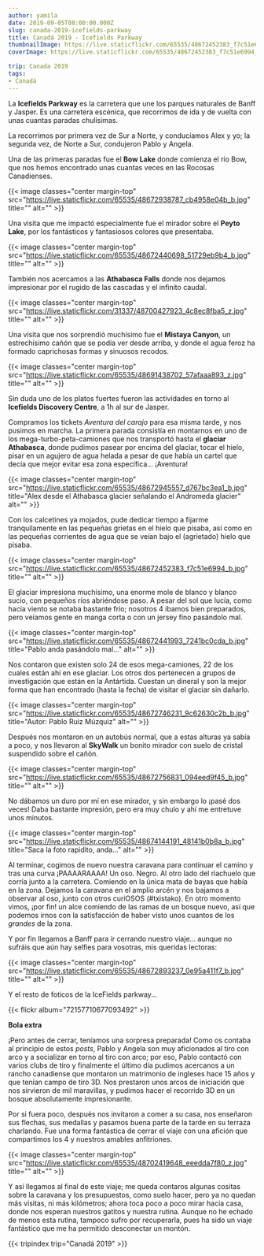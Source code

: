 ```yaml
---
author: yamila
date: 2019-09-05T08:00:00.000Z
slug: canada-2019-icefields-parkway
title: Canadá 2019 - Icefields Parkway
thumbnailImage: https://live.staticflickr.com/65535/48672452383_f7c51e6994_z.jpg
coverImage: https://live.staticflickr.com/65535/48672452383_f7c51e6994_b.jpg

trip: Canada 2019
tags:
- Canadá
---
```


La **Icefields Parkway** es la carretera que une los parques naturales de Banff y Jasper. Es una carretera escénica, que recorrimos de ida y de vuelta con unas cuantas paradas chulísimas.

<!--more-->

La recorrimos por primera vez de Sur a Norte, y conducíamos Alex y yo; la segunda vez, de Norte a Sur, condujeron Pablo y Angela.

Una de las primeras paradas fue el **Bow Lake** donde comienza el río Bow, que nos hemos encontrado unas cuantas veces en las Rocosas Canadienses.

{{< image classes="center margin-top" src="https://live.staticflickr.com/65535/48672938787_cb4958e04b_b.jpg" title="" alt="" >}}

Una visita que me impactó especialmente fue el mirador sobre el **Peyto Lake**, por los fantásticos y fantasiosos colores que presentaba.

{{< image classes="center margin-top" src="https://live.staticflickr.com/65535/48672440698_51729eb9b4_b.jpg" title="" alt="" >}}

También nos acercamos a las **Athabasca Falls** donde nos dejamos impresionar por el rugido de las cascadas y el infinito caudal.

{{< image classes="center margin-top" src="https://live.staticflickr.com/31337/48700427923_4c8ec8fba5_z.jpg" title="" alt="" >}}

Una visita que nos sorprendió muchísimo fue el **Mistaya Canyon**, un estrechísimo cañón que se podía ver desde arriba, y donde el agua feroz ha formado caprichosas formas y sinuosos recodos.

{{< image classes="center margin-top" src="https://live.staticflickr.com/65535/48691438702_57afaaa893_z.jpg" title="" alt="" >}}

Sin duda uno de los platos fuertes fueron las actividades en torno al **Icefields Discovery Centre**, a 1h al sur de Jasper.

Compramos los tickets *Aventura del carajo* para esa misma tarde, y nos pusimos en marcha. La primera parada consistía en montarnos en uno de los mega-turbo-peta-camiones que nos transportó hasta el **glaciar Athabasca**, donde pudimos pasear por encima del glaciar, tocar el hielo, pisar en un agujero de agua helada a pesar de que había un cartel que decía que mejor evitar esa zona específica... ¡Aventura!

{{< image classes="center margin-top" src="https://live.staticflickr.com/65535/48672945557_d767bc3ea1_b.jpg" title="Alex desde el Athabasca glacier señalando el Andromeda glacier" alt="" >}}

Con los calcetines ya mojados, pude dedicar tiempo a fijarme tranquilamente en las pequeñas grietas en el hielo que pisaba, así como en las pequeñas corrientes de agua que se veían bajo el (agrietado) hielo que pisaba.

{{< image classes="center margin-top" src="https://live.staticflickr.com/65535/48672452383_f7c51e6994_b.jpg" title="" alt="" >}}

El glaciar impresiona muchísimo, una enorme mole de blanco y blanco sucio, con pequeños ríos abriéndose paso. A pesar del sol que lucía, como hacía viento se notaba bastante frío; nosotros 4 íbamos bien preparados, pero veíamos gente en manga corta o con un jersey fino pasándolo mal.

{{< image classes="center margin-top" src="https://live.staticflickr.com/65535/48672441993_7241bc0cda_b.jpg" title="Pablo anda pasándolo mal..." alt="" >}}

Nos contaron que existen solo 24 de esos mega-camiones, 22 de los cuales están ahí en ese glaciar. Los otros dos pertenecen a grupos de investigación que están en la Antártida. Cuestan un dineral y son la mejor forma que han encontrado (hasta la fecha) de visitar el glaciar sin dañarlo.

{{< image classes="center margin-top" src="https://live.staticflickr.com/65535/48672746231_9c62630c2b_b.jpg" title="Autor: Pablo Ruiz Múzquiz" alt="" >}}

Después nos montaron en un autobús normal, que a estas alturas ya sabía a poco, y nos llevaron al **SkyWalk** un bonito mirador con suelo de cristal suspendido sobre el cañón.

{{< image classes="center margin-top" src="https://live.staticflickr.com/65535/48672756831_094eed9f45_b.jpg" title="" alt="" >}}

No dábamos un duro por mí en ese mirador, y sin embargo lo ¡pasé dos veces! Daba bastante impresión, pero era muy chulo y ahí me entretuve unos minutos.

{{< image classes="center margin-top" src="https://live.staticflickr.com/65535/48674144191_48141b0b8a_b.jpg" title="Saca la foto rapidito, anda..." alt="" >}}

Al terminar, cogimos de nuevo nuestra caravana para continuar el camino y tras una curva ¡PAAAARAAAA! Un oso. Negro. Al otro lado del riachuelo que corría junto a la carretera. Comiendo en la única mata de bayas que había en la zona. Dejamos la caravana en el amplio arcén y nos bajamos a observar al oso, junto con otros curiOSOS (#txistako). En otro momento vimos, ¡por fin! un alce comiendo de las ramas de un bosque nuevo, así que podemos irnos con la satisfacción de haber visto unos cuantos de los *grandes* de la zona.

Y por fin llegamos a Banff para ir cerrando nuestro viaje... aunque no sufráis que aún hay selfies para vosotras, mis queridas lectoras:

{{< image classes="center margin-top" src="https://live.staticflickr.com/65535/48672893237_0e95a411f7_b.jpg" title="" alt="" >}}

Y el resto de foticos de la IceFields parkway...

{{< flickr album="72157710677093492" >}}

**Bola extra**

¡Pero antes de cerrar, teníamos una sorpresa preparada! Como os contaba al principio de estos *posts*, Pablo y Angela son muy aficionados al tiro con arco y a socializar en torno al tiro con arco; por eso, Pablo contactó con varios clubs de tiro y finalmente el último día pudimos acercanos a un rancho canadiense que montaron un matrimonio de ingleses hace 15 años y que tenían campo de tiro 3D. Nos prestaron unos arcos de iniciación que nos sirvieron de mil maravillas, y pudimos hacer el recorrido 3D en un bosque absolutamente impresionante.

Por si fuera poco, después nos invitaron a comer a su casa, nos enseñaron sus flechas, sus medallas y pasamos buena parte de la tarde en su terraza charlando. Fue una forma fantástica de cerrar el viaje con una afición que compartimos los 4 y nuestros amables anfitriones.

{{< image classes="center margin-top" src="https://live.staticflickr.com/65535/48702419648_eeedda7f80_z.jpg" title="" alt="" >}}

Y así llegamos al final de este viaje; me queda contaros algunas cositas sobre la caravana y los presupuestos, como suelo hacer, pero ya no quedan más visitas, ni más kilómetros; ahora toca poco a poco mirar hacia casa, donde nos esperan nuestros gatitos y nuestra rutina. Aunque no he echado de menos esta rutina, tampoco sufro por recuperarla, pues ha sido un viaje fantástico que me ha permitido desconectar un montón.

{{< tripindex trip="Canadá 2019" >}}
